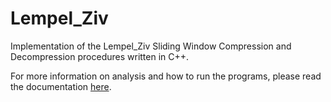 # Lempel_Ziv

Implementation of the Lempel_Ziv Sliding Window Compression and Decompression procedures written in C++.

For more information on analysis and how to run the programs, please read the documentation [here](https://github.com/annmai/Lempel_Ziv/blob/master/Documentation%2BAnalysis.pdf).
